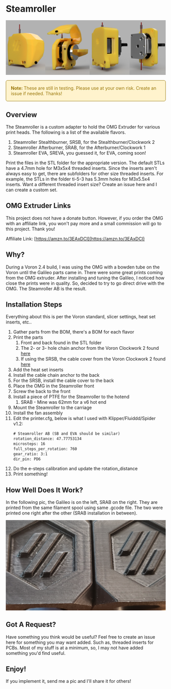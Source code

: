 # Steamroller

![OMG Extruder and Steamroller Parts](/images/srs.png "Steamroller")

<div style='border: 1px solid #997404; border-radius: 5px; background-color: #fff3cd; padding: 15px; color: #997404;'>
   <strong>Note: </strong>These are still in testing. Please use at your own risk. Create an issue if needed. Thanks!
</div>

## Overview
The Steamroller is a custom adapter to hold the OMG Extruder for various print heads.
The following is a list of the available flavors.

1. Steamroller Stealthburner, SRSB, for the Stealthburner/Clockwork 2
1. Steamroller Afterburner, SRAB, for the Afterburner/Clockwork 1
1. Steamroller EVA, SREVA, you guessed it, for EVA, coming soon!

Print the files in the STL folder for the appropriate version.
The default STLs have a 4.7mm hole for M3x5x4 threaded inserts.
Since the inserts aren't always easy to get, there are subfolders for other size threaded inserts.
For example, the STLs in the folder ti-5-3 has 5.3mm holes for M3x5.5x4 inserts.
Want a different threaded insert size?
Create an issue here and I can create a custom set.

## OMG Extruder Links

This project does not have a donate button.
However, if you order the OMG with an affiliate link, you won't pay more and a small commission will go to this project.
Thank you!

Affiliate Link: [https://amzn.to/3EAxDCI](https://amzn.to/3EAxDCI)

## Why?
During a Voron 2.4 build, I was using the OMG with a bowden tube on the Voron until the Galileo parts came in.
There were some great prints coming from the OMG extruder.
After installing and tuning the Galileo, I noticed how close the prints were in quality.
So, decided to try to go direct drive with the OMG.
The Steamroller AB is the result.

## Installation Steps
Everything about this is per the Voron standard, slicer settings, heat set inserts, etc..

1. Gather parts from the BOM, there's a BOM for each flavor
1. Print the parts
   1. Front and back found in the STL folder
   1. The 2- or 3- hole chain anchor from the Voron Clockwork 2 found [here](https://github.com/VoronDesign/Voron-Stealthburner/tree/main/STLs/Clockwork2)
   1. If using the SRSB, the cable cover from the Voron Clockwork 2 found [here](https://github.com/VoronDesign/Voron-Stealthburner/tree/main/STLs/Clockwork2)
1. Add the heat set inserts
1. Install the cable chain anchor to the back
1. For the SRSB, install the cable cover to the back
1. Place the OMG in the Steamroller front
1. Screw the back to the front
1. Install a piece of PTFE for the Steamroller to the hotend
   1. SRAB - Mine was 62mm for a v6 hot end
1. Mount the Steamroller to the carriage
1. Install the fan assembly
1. Edit the printer.cfg, below is what I used with Klipper/Fluiddd/Spider v1.2:
      ```
      # Steamroller AB (SB and EVA should be similar)
     rotation_distance: 47.77753134
     microsteps: 16
     full_steps_per_rotation: 760
     gear_ratio: 3:1
     dir_pin: PD6
     ```
1. Do the e-steps calibration and update the rotation_distance
1. Print something!

## How Well Does It Work?
In the following pic, the Galileo is on the left, SRAB on the right. 
They are printed from the same filament spool using same .gcode file. 
The two were printed one right after the other (SRAB installation in between).

![Galileo/Steamroller Calibration Cubes](/images/20220201_082046.jpg "Galileo/Steamroller Calibration Cubes")

## Got A Request?
Have something you think would be useful?
Feel free to create an issue here for something you may want added.
Such as, threaded inserts for PCBs.
Most of my stuff is at a minimum, so, I may not have added something you'd find useful.

## Enjoy!
If you implement it, send me a pic and I'll share it for others!
